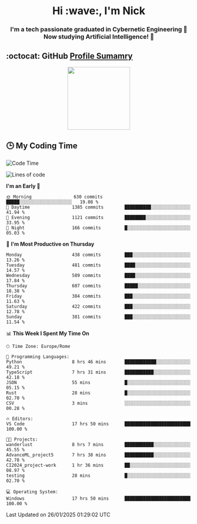 <h1 align="center">Hi :wave:, I'm Nick</h1>

<h3 align="center">I'm a tech passionate graduated in Cybernetic Engineering 🤖<br>
Now studying Artificial Intelligence! 🧠</h3>


## :octocat: GitHub <a href="https://github.com/vn7n24fzkq/github-profile-summary-cards">Profile Sumamry</a>

<p align="center">
   <img style="height:170px;display:inline-block"  src="http://github-profile-summary-cards.vercel.app/api/cards/profile-details?username=CodeClimberNT&theme=github_dark" />
<!--    <img style="height:170px;display:inline-block"  src="http://github-profile-summary-cards.vercel.app/api/cards/repos-per-language?username=CodeClimberNT&theme=github_dark&exclude=" /> -->
</p>

 ## :clock3: My Coding Time 
 
<!--START_SECTION:waka-->
![Code Time](http://img.shields.io/badge/Code%20Time-436%20hrs%2021%20mins-blue)

![Lines of code](https://img.shields.io/badge/From%20Hello%20World%20I%27ve%20Written-4.1%20million%20lines%20of%20code-blue)

**I'm an Early 🐤** 

```text
🌞 Morning                630 commits         █████░░░░░░░░░░░░░░░░░░░░   19.08 % 
🌆 Daytime                1385 commits        ██████████░░░░░░░░░░░░░░░   41.94 % 
🌃 Evening                1121 commits        ████████░░░░░░░░░░░░░░░░░   33.95 % 
🌙 Night                  166 commits         █░░░░░░░░░░░░░░░░░░░░░░░░   05.03 % 
```
📅 **I'm Most Productive on Thursday** 

```text
Monday                   438 commits         ███░░░░░░░░░░░░░░░░░░░░░░   13.26 % 
Tuesday                  481 commits         ████░░░░░░░░░░░░░░░░░░░░░   14.57 % 
Wednesday                589 commits         ████░░░░░░░░░░░░░░░░░░░░░   17.84 % 
Thursday                 607 commits         █████░░░░░░░░░░░░░░░░░░░░   18.38 % 
Friday                   384 commits         ███░░░░░░░░░░░░░░░░░░░░░░   11.63 % 
Saturday                 422 commits         ███░░░░░░░░░░░░░░░░░░░░░░   12.78 % 
Sunday                   381 commits         ███░░░░░░░░░░░░░░░░░░░░░░   11.54 % 
```


📊 **This Week I Spent My Time On** 

```text
🕑︎ Time Zone: Europe/Rome

💬 Programming Languages: 
Python                   8 hrs 46 mins       ████████████░░░░░░░░░░░░░   49.21 % 
TypeScript               7 hrs 31 mins       ███████████░░░░░░░░░░░░░░   42.18 % 
JSON                     55 mins             █░░░░░░░░░░░░░░░░░░░░░░░░   05.15 % 
Rust                     28 mins             █░░░░░░░░░░░░░░░░░░░░░░░░   02.70 % 
CSV                      3 mins              ░░░░░░░░░░░░░░░░░░░░░░░░░   00.28 % 

🔥 Editors: 
VS Code                  17 hrs 50 mins      █████████████████████████   100.00 % 

🐱‍💻 Projects: 
wanderlust               8 hrs 7 mins        ███████████░░░░░░░░░░░░░░   45.55 % 
AdvanceML_project5       7 hrs 38 mins       ███████████░░░░░░░░░░░░░░   42.78 % 
CI2024_project-work      1 hr 36 mins        ██░░░░░░░░░░░░░░░░░░░░░░░   08.97 % 
testing                  28 mins             █░░░░░░░░░░░░░░░░░░░░░░░░   02.70 % 

💻 Operating System: 
Windows                  17 hrs 50 mins      █████████████████████████   100.00 % 
```


 Last Updated on 26/01/2025 01:29:02 UTC
<!--END_SECTION:waka-->

